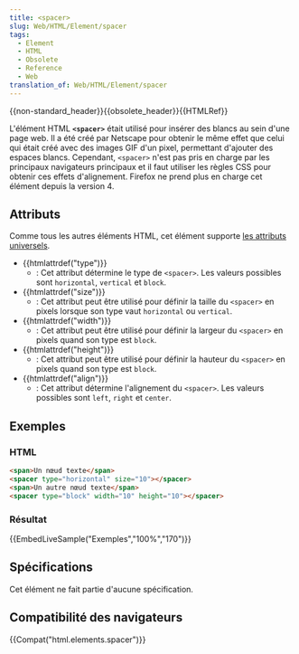 ```yaml
---
title: <spacer>
slug: Web/HTML/Element/spacer
tags:
  - Element
  - HTML
  - Obsolete
  - Reference
  - Web
translation_of: Web/HTML/Element/spacer
---
```

{{non-standard_header}}{{obsolete_header}}{{HTMLRef}}

L'élément HTML **`<spacer>`** était utilisé pour insérer des blancs au sein d'une page web. Il a été créé par Netscape pour obtenir le même effet que celui qui était créé avec des images GIF d'un pixel, permettant d'ajouter des espaces blancs. Cependant, `<spacer>` n'est pas pris en charge par les principaux navigateurs principaux et il faut utiliser les règles CSS pour obtenir ces effets d'alignement. Firefox ne prend plus en charge cet élément depuis la version 4.

## Attributs

Comme tous les autres éléments HTML, cet élément supporte [les attributs universels](/fr/docs/Web/HTML/Attributs_universels).

- {{htmlattrdef("type")}}
  - : Cet attribut détermine le type de `<spacer>`. Les valeurs possibles sont `horizontal`, `vertical` et `block`.
- {{htmlattrdef("size")}}
  - : Cet attribut peut être utilisé pour définir la taille du `<spacer>` en pixels lorsque son type vaut `horizontal` ou `vertical`.
- {{htmlattrdef("width")}}
  - : Cet attribut peut être utilisé pour définir la largeur du `<spacer>` en pixels quand son type est `block`.
- {{htmlattrdef("height")}}
  - : Cet attribut peut être utilisé pour définir la hauteur du `<spacer>` en pixels quand son type est `block`.
- {{htmlattrdef("align")}}
  - : Cet attribut détermine l'alignement du `<spacer>`. Les valeurs possibles sont `left`, `right` et `center`.

## Exemples

### HTML

```html
<span>Un nœud texte</span>
<spacer type="horizontal" size="10"></spacer>
<span>Un autre nœud texte</span>
<spacer type="block" width="10" height="10"></spacer>
```

### Résultat

{{EmbedLiveSample("Exemples","100%","170")}}

## Spécifications

Cet élément ne fait partie d'aucune spécification.

## Compatibilité des navigateurs

{{Compat("html.elements.spacer")}}
